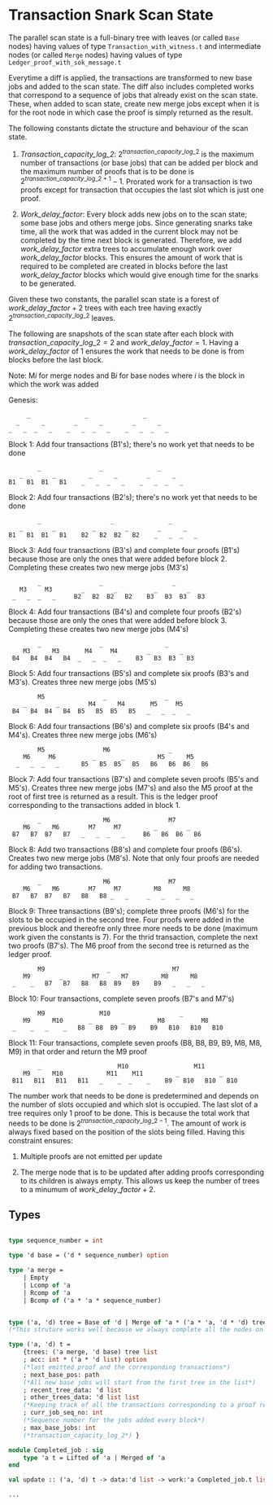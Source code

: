 # Transaction Snark Scan State

The parallel scan state is a full-binary tree with leaves (or called `Base` nodes) having values of type `Transaction_with_witness.t` and intermediate nodes (or called `Merge` nodes) having values of type `Ledger_proof_with_sok_message.t`

Everytime a diff is applied, the transactions are transformed to new base jobs and added to the scan state. The diff also includes completed works that correspond to a sequence of jobs that already exist on the scan state. These, when added to scan state, create new merge jobs except when it is for the root node in which case the proof is simply returned as the result.

The following constants dictate the structure and behaviour of the scan state.

1. *Transaction_capacity_log_2*: $2^{transaction\_capacity\_log\_2}$ is the maximum number of transactions (or base jobs) that can be added per block and the maximum number of proofs that is to be done is $2^{transaction\_capacity\_log\_2 + 1} - 1$. Prorated work for a transaction is two proofs except for transaction that occupies the last slot which is just one proof.

2. *Work_delay_factor*: Every block adds new jobs on to the scan state; some base jobs and others merge jobs. Since generating snarks take time, all the work that was added in the current block may not be completed by the time next block is generated. Therefore, we add *work_delay_factor* extra trees to accumulate enough work over *work_delay_factor* blocks. This ensures the amount of work that is required to be completed are created in blocks before the last *work_delay_factor* blocks which would give enough time for the snarks to be generated.

Given these two constants, the parallel scan state is a forest of $work\_delay\_factor+2$ trees with each tree having exactly $2^{transaction\_capacity\_log\_2}$ leaves.

The following are snapshots of the scan state after each block with $transaction\_capacity\_log\_2=2$ and $work\_delay\_factor=1$. Having a *work_delay_factor* of 1 ensures the work that needs to be done is from blocks before the last block.

Note: M*i* for merge nodes and B*i* for base nodes where *i* is the block in which the work was added

Genesis:

         _               _               _
      _      _        _      _        _      _
    _   _  _   _    _   _  _   _    _   _  _   _

Block 1: Add four transactions (B1's); there's no work yet that needs to be done

            _                _               _
       _        _         _      _        _      _
    B1   B1  B1   B1    _   _  _   _    _   _  _   _

Block 2: Add four transactions (B2's); there's no work yet that needs to be done

            _                   _               _
       _        _          _        _        _      _
    B1   B1  B1   B1    B2   B2  B2   B2    _   _  _   _

Block 3: Add four transactions (B3's) and complete four proofs (B1's) because those are only the ones that were added before block 2. Completing these creates two new merge jobs (M3's)

            _                _                   _
       M3     M3        _        _          _        _
     _   _  _   _     B2   B2  B2   B2    B3   B3  B3   B3

Block 4: Add four transactions (B4's) and complete four proofs (B2's) because those are only the ones that were added before block 3. Completing these creates two new merge jobs (M4's)

            _                _                 _
        M3      M3       M4     M4        _        _
     B4   B4  B4   B4  _   _  _   _    B3   B3  B3   B3

Block 5: Add four transactions (B5's) and complete six proofs (B3's and M3's). Creates three new merge jobs (M5's)

            M5                _                _
        _        _        M4      M4       M5     M5
     B4   B4  B4   B4  B5   B5  B5   B5   _   _  _   _

Block 6: Add four transactions (B6's) and complete six proofs (B4's and M4's). Creates three new merge jobs (M6's)

            M5                M6                _
        M6     M6          _       _         M5      M5
      _   _  _   _      B5   B5  B5   B5   B6   B6  B6   B6

Block 7: Add four transactions (B7's) and complete seven proofs (B5's and M5's). Creates three new merge jobs (M7's) and also the M5 proof at the root of first tree is returned as a result. This is the ledger proof corresponding to the transactions added in block 1.

            _                 M6                M7
        M6      M6        M7     M7         _        _
     B7   B7  B7   B7   _   _  _   _     B6   B6  B6   B6

Block 8: Add two transactions (B8's) and complete four proofs (B6's). Creates two new merge jobs (M8's). Note that only four proofs are needed for adding two transactions.

            _                 M6                M7
        M6      M6        M7     M7         M8      M8
     B7   B7  B7   B7   B8   B8 _   _     _   _   _   _

Block 9: Three transactions (B9's); complete three proofs (M6's) for the slots to be occupied in the second tree. Four proofs were added in the previous block and thereofre only three more needs to be done (maximum work given the constants is 7). For the thrid transaction, complete the next two proofs (B7's). The M6 proof from the second tree is returned as the ledger proof.

            M9                 _                 M7
        M9        _        M7      M7         M8      M8
     _    _   B7   B7   B8   B8  B9   B9    B9   _   _   _

Block 10: Four transactions, complete seven proofs (B7's and M7's)

            M9               M10                   _
        M9      M10       _        _         M8          M8
     _    _   _    _   B8   B8  B9   B9    B9   B10   B10   B10

Block 11: Four transactions, complete seven proofs (B8, B8, B9, B9, M8, M8, M9) in that order and return the M9 proof

            _                     M10                  M11
        M9      M10            M11    M11         _           _
     B11   B11   B11   B11   _    _  _    _    B9   B10   B10   B10

 The number work that needs to be done is predetermined and depends on the number of slots occupied and which slot is occupied. The last slot of a tree requires only 1 proof to be done. This is because the total work that needs to be done is $2^{transaction\_capacity\_log\_2 - 1}$. The amount of work is always fixed based on the position of the slots being filled.
 Having this constraint ensures:

1. Multiple proofs are not emitted per update

2. The merge node that is to be updated after adding proofs corresponding to its children is always empty. This allows us keep the number of trees to a minumum of $work\_delay\_factor+2$.

## Types

```ocaml

type sequence_number = int

type 'd base = ('d * sequence_number) option

type 'a merge =
    | Empty
    | Lcomp of 'a
    | Rcomp of 'a
    | Bcomp of ('a * 'a * sequence_number)


type ('a, 'd) tree = Base of 'd | Merge of 'a * ('a * 'a, 'd * 'd) tree
(*This struture works well because we always complete all the nodes on a specific level before proceeding to the next level*)

type ('a, 'd) t =
    {trees: ('a merge, 'd base) tree list
    ; acc: int * ('a * 'd list) option
    (*last emitted proof and the corresponding transactions*)
    ; next_base_pos: path
    (*All new base jobs will start from the first tree in the list*)
    ; recent_tree_data: 'd list
    ; other_trees_data: 'd list list
    (*Keeping track of all the transactions corresponding to a proof returned*)
    ; curr_job_seq_no: int
    (*Sequence number for the jobs added every block*)
    ; max_base_jobs: int
    (*transaction_capacity_log_2*) }

module Completed_job : sig
    type 'a t = Lifted of 'a | Merged of 'a
end

val update :: ('a, 'd) t -> data:'d list -> work:'a Completed_job.t list -> ('a, 'd) t

...

```
